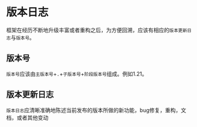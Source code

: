 # 版本日志
框架在经历不断地升级丰富或者重构之后，为方便回溯，应该有相应的`版本更新日志`与`版本号`。

## 版本号
`版本号`应该由`主版本号`+`.`+`子版本号`+`阶段版本号`组成。例如1.21。

## 版本更新日志
`版本日志`应清晰准确地陈述当前发布的版本所做的新功能，bug修复，重构，文档，或者其他变动